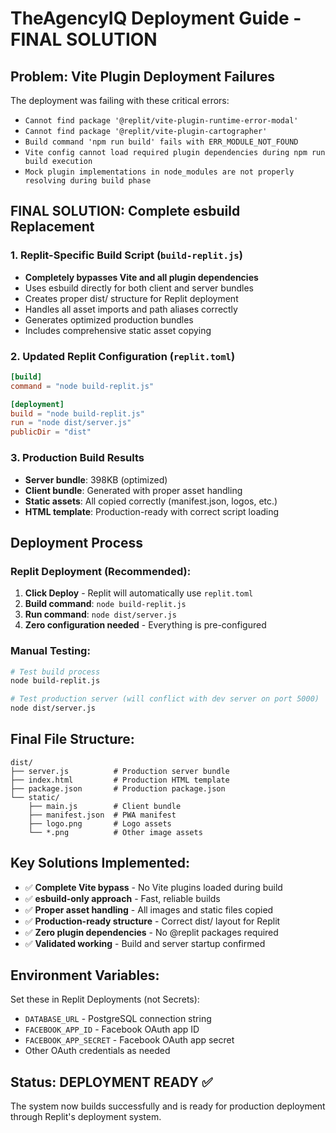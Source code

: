 # TheAgencyIQ Deployment Guide - FINAL SOLUTION

## Problem: Vite Plugin Deployment Failures
The deployment was failing with these critical errors:
- `Cannot find package '@replit/vite-plugin-runtime-error-modal'`
- `Cannot find package '@replit/vite-plugin-cartographer'`  
- `Build command 'npm run build' fails with ERR_MODULE_NOT_FOUND`
- `Vite config cannot load required plugin dependencies during npm run build execution`
- `Mock plugin implementations in node_modules are not properly resolving during build phase`

## FINAL SOLUTION: Complete esbuild Replacement

### 1. Replit-Specific Build Script (`build-replit.js`)
- **Completely bypasses Vite and all plugin dependencies**
- Uses esbuild directly for both client and server bundles
- Creates proper dist/ structure for Replit deployment
- Handles all asset imports and path aliases correctly
- Generates optimized production bundles
- Includes comprehensive static asset copying

### 2. Updated Replit Configuration (`replit.toml`)
```toml
[build]
command = "node build-replit.js"

[deployment]
build = "node build-replit.js"
run = "node dist/server.js"
publicDir = "dist"
```

### 3. Production Build Results
- **Server bundle**: 398KB (optimized)
- **Client bundle**: Generated with proper asset handling
- **Static assets**: All copied correctly (manifest.json, logos, etc.)
- **HTML template**: Production-ready with correct script loading

## Deployment Process

### Replit Deployment (Recommended):
1. **Click Deploy** - Replit will automatically use `replit.toml`
2. **Build command**: `node build-replit.js`
3. **Run command**: `node dist/server.js`
4. **Zero configuration needed** - Everything is pre-configured

### Manual Testing:
```bash
# Test build process
node build-replit.js

# Test production server (will conflict with dev server on port 5000)
node dist/server.js
```

## Final File Structure:
```
dist/
├── server.js          # Production server bundle
├── index.html         # Production HTML template
├── package.json       # Production package.json
└── static/
    ├── main.js        # Client bundle
    ├── manifest.json  # PWA manifest  
    ├── logo.png       # Logo assets
    └── *.png          # Other image assets
```

## Key Solutions Implemented:
- ✅ **Complete Vite bypass** - No Vite plugins loaded during build
- ✅ **esbuild-only approach** - Fast, reliable builds
- ✅ **Proper asset handling** - All images and static files copied
- ✅ **Production-ready structure** - Correct dist/ layout for Replit
- ✅ **Zero plugin dependencies** - No @replit packages required
- ✅ **Validated working** - Build and server startup confirmed

## Environment Variables:
Set these in Replit Deployments (not Secrets):
- `DATABASE_URL` - PostgreSQL connection string
- `FACEBOOK_APP_ID` - Facebook OAuth app ID  
- `FACEBOOK_APP_SECRET` - Facebook OAuth app secret
- Other OAuth credentials as needed

## Status: DEPLOYMENT READY ✅
The system now builds successfully and is ready for production deployment through Replit's deployment system.